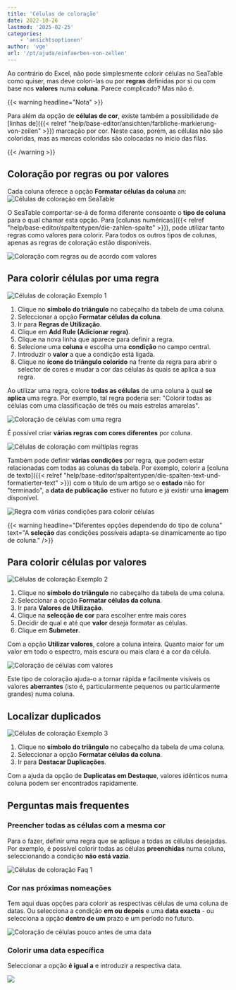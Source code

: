```yaml
---
title: 'Células de coloração'
date: 2022-10-26
lastmod: '2025-02-25'
categories:
    - 'ansichtsoptionen'
author: 'vge'
url: '/pt/ajuda/einfaerben-von-zellen'
---
```


Ao contrário do Excel, não pode simplesmente colorir células no SeaTable como quiser, mas deve colori-las ou por **regras** definidas por si ou com base nos **valores** numa **coluna**. Parece complicado? Mas não é.

{{< warning  headline="Nota" >}}

Para além da opção de **células de cor**, existe também a possibilidade de [linhas de]({{< relref "help/base-editor/ansichten/farbliche-markierung-von-zeilen" >}}) marcação por cor. Neste caso, porém, as células não são coloridas, mas as marcas coloridas são colocadas no início das filas.

{{< /warning >}}

## Coloração por regras ou por valores

Cada coluna oferece a opção **Formatar células da coluna** an:  
![Células de coloração em SeaTable](images/color-cells.png)

O SeaTable comportar-se-á de forma diferente consoante o **tipo de coluna** para o qual chamar esta opção. Para [colunas numéricas]({{< relref "help/base-editor/spaltentypen/die-zahlen-spalte" >}}), pode utilizar tanto regras como valores para colorir. Para todos os outros tipos de colunas, apenas as regras de coloração estão disponíveis.

![Coloração com regras ou de acordo com valores](images/color-cells-rules-values.png)

## Para colorir células por uma regra

![Células de coloração Exemplo 1](images/einfaerben-von-zellen-beispiel-1-1.gif)

1. Clique no **símbolo do triângulo** no cabeçalho da tabela de uma coluna.
2. Seleccionar a opção **Formatar células da coluna**.
3. Ir para **Regras de Utilização**.
4. Clique em **Add Rule (Adicionar regra)**.
5. Clique na nova linha que aparece para definir a regra.
6. Selecione uma **coluna** e escolha uma **condição** no campo central.
7. Introduzir o **valor** a que a condição está ligada.
8. Clique no **ícone do triângulo colorido** na frente da regra para abrir o selector de cores e mudar a cor das células às quais se aplica a sua regra.

Ao utilizar uma regra, colore **todas as células** de uma coluna à qual **se aplica** uma regra. Por exemplo, tal regra poderia ser: "Colorir todas as células com uma classificação de três ou mais estrelas amarelas".

![Coloração de células com uma regra](images/Einfaerben-von-Zellen-mit-einer-Regel.png)

É possível criar **várias regras com cores diferentes** por coluna.

![Células de coloração com múltiplas regras](images/Einfaerben-von-Zellen-mit-mehreren-Regeln.png)

Também pode definir **várias condições** por regra, que podem estar relacionadas com todas as colunas da tabela. Por exemplo, colorir a [coluna de texto]({{< relref "help/base-editor/spaltentypen/die-spalten-text-und-formatierter-text" >}}) com o título de um artigo se o **estado** não for "terminado", a **data de publicação** estiver no futuro e já existir uma **imagem** disponível.

![Regra com várias condições para colorir células](images/Regel-mit-mehreren-Bedingungen-fuer-die-farbliche-Zeilenmarkierung.png)

{{< warning  headline="Diferentes opções dependendo do tipo de coluna"  text="A **seleção** das condições possíveis adapta-se dinamicamente ao tipo de coluna." />}}

## Para colorir células por valores

![Células de coloração Exemplo 2](images/einfaerben-von-zellen-beispiel-2-1.gif)

1. Clique no **símbolo do triângulo** no cabeçalho da tabela de uma coluna.
2. Seleccionar a opção **Formatar células da coluna**.
3. Ir para **Valores de Utilização**.
4. Clique na **selecção de cor** para escolher entre mais cores
5. Decidir de qual e até que **valor** deseja formatar as células.
6. Clique em **Submeter**.

Com a opção **Utilizar valores**, colore a coluna inteira. Quanto maior for um valor em todo o espectro, mais escura ou mais clara é a cor da célula.

![Coloração de células com valores](images/einfaerben-von-zellen-2.png)

Este tipo de coloração ajuda-o a tornar rápida e facilmente visíveis os valores **aberrantes** (isto é, particularmente pequenos ou particularmente grandes) numa coluna.

## Localizar duplicados

![Células de coloração Exemplo 3](images/einfaerben-von-zellen-beispiel-3.gif)

1. Clique no **símbolo do triângulo** no cabeçalho da tabela de uma coluna.
2. Seleccionar a opção **Formatar células da coluna**.
3. Ir para **Destacar Duplicações**.

Com a ajuda da opção de **Duplicatas em Destaque**, valores idênticos numa coluna podem ser encontrados rapidamente.

## Perguntas mais frequentes

### Preencher todas as células com a mesma cor

Para o fazer, definir uma regra que se aplique a todas as células desejadas. Por exemplo, é possível colorir todas as células **preenchidas** numa coluna, seleccionando a condição **não está vazia**.

![Células de coloração Faq 1](images/einfaerben-von-zellen-6.png)

### Cor nas próximas nomeações

Tem aqui duas opções para colorir as respectivas células de uma coluna de datas. Ou selecciona a condição **em ou depois** e uma **data exacta** - ou selecciona a opção **dentro de um** prazo e um período no futuro.

![Coloração de células pouco antes de uma data](images/einfaerben-von-zellen-7.png)

### Colorir uma data específica

Seleccionar a opção **é igual a** e introduzir a respectiva data.

![](images/einfaerben-von-zellen-8.png)
